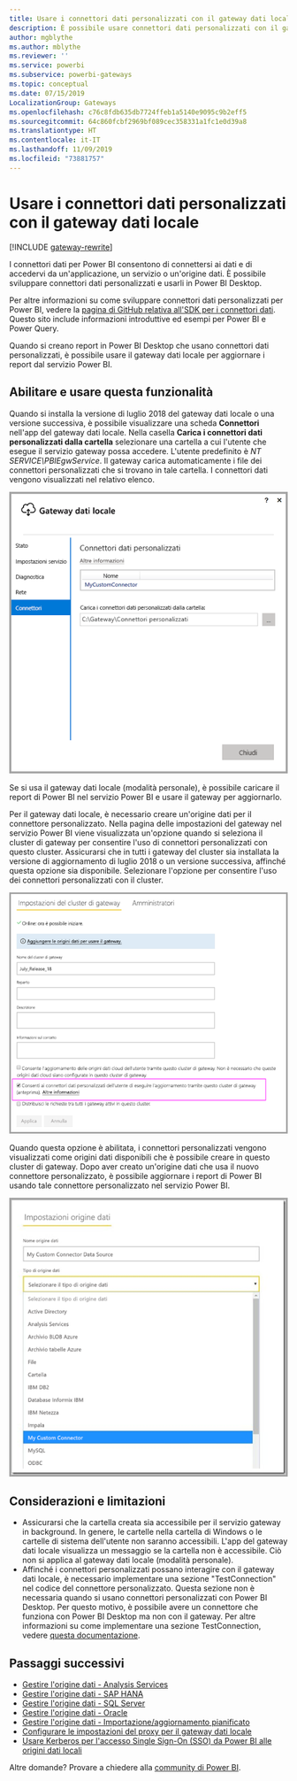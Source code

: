 ```yaml
---
title: Usare i connettori dati personalizzati con il gateway dati locale
description: È possibile usare connettori dati personalizzati con il gateway dati locale.
author: mgblythe
ms.author: mblythe
ms.reviewer: ''
ms.service: powerbi
ms.subservice: powerbi-gateways
ms.topic: conceptual
ms.date: 07/15/2019
LocalizationGroup: Gateways
ms.openlocfilehash: c76c8fdb635db7724ffeb1a5140e9095c9b2eff5
ms.sourcegitcommit: 64c860fcbf2969bf089cec358331a1fc1e0d39a8
ms.translationtype: HT
ms.contentlocale: it-IT
ms.lasthandoff: 11/09/2019
ms.locfileid: "73881757"
---
```

# <a name="use-custom-data-connectors-with-the-on-premises-data-gateway"></a>Usare i connettori dati personalizzati con il gateway dati locale

[!INCLUDE [gateway-rewrite](includes/gateway-rewrite.md)]

I connettori dati per Power BI consentono di connettersi ai dati e di accedervi da un'applicazione, un servizio o un'origine dati. È possibile sviluppare connettori dati personalizzati e usarli in Power BI Desktop.

Per altre informazioni su come sviluppare connettori dati personalizzati per Power BI, vedere la [pagina di GitHub relativa all'SDK per i connettori dati](https://aka.ms/dataconnectors). Questo sito include informazioni introduttive ed esempi per Power BI e Power Query.

Quando si creano report in Power BI Desktop che usano connettori dati personalizzati, è possibile usare il gateway dati locale per aggiornare i report dal servizio Power BI.

## <a name="enable-and-use-this-capability"></a>Abilitare e usare questa funzionalità

Quando si installa la versione di luglio 2018 del gateway dati locale o una versione successiva, è possibile visualizzare una scheda **Connettori** nell'app del gateway dati locale. Nella casella **Carica i connettori dati personalizzati dalla cartella** selezionare una cartella a cui l'utente che esegue il servizio gateway possa accedere. L'utente predefinito è *NT SERVICE\PBIEgwService*. Il gateway carica automaticamente i file dei connettori personalizzati che si trovano in tale cartella. I connettori dati vengono visualizzati nel relativo elenco.

![Connettori dati personalizzati](media/service-gateway-custom-connectors/gateway-onprem-customconnector1.png)

Se si usa il gateway dati locale (modalità personale), è possibile caricare il report di Power BI nel servizio Power BI e usare il gateway per aggiornarlo.

Per il gateway dati locale, è necessario creare un'origine dati per il connettore personalizzato. Nella pagina delle impostazioni del gateway nel servizio Power BI viene visualizzata un'opzione quando si seleziona il cluster di gateway per consentire l'uso di connettori personalizzati con questo cluster. Assicurarsi che in tutti i gateway del cluster sia installata la versione di aggiornamento di luglio 2018 o un versione successiva, affinché questa opzione sia disponibile. Selezionare l'opzione per consentire l'uso dei connettori personalizzati con il cluster.

![Pagina Impostazioni del cluster di gateway](media/service-gateway-custom-connectors/gateway-onprem-customconnector2.png)

Quando questa opzione è abilitata, i connettori personalizzati vengono visualizzati come origini dati disponibili che è possibile creare in questo cluster di gateway. Dopo aver creato un'origine dati che usa il nuovo connettore personalizzato, è possibile aggiornare i report di Power BI usando tale connettore personalizzato nel servizio Power BI.

![Pagina Impostazioni origine dati](media/service-gateway-custom-connectors/gateway-onprem-customconnector3.png)

## <a name="considerations-and-limitations"></a>Considerazioni e limitazioni

* Assicurarsi che la cartella creata sia accessibile per il servizio gateway in background. In genere, le cartelle nella cartella di Windows o le cartelle di sistema dell'utente non saranno accessibili. L'app del gateway dati locale visualizza un messaggio se la cartella non è accessibile. Ciò non si applica al gateway dati locale (modalità personale).
* Affinché i connettori personalizzati possano interagire con il gateway dati locale, è necessario implementare una sezione "TestConnection" nel codice del connettore personalizzato. Questa sezione non è necessaria quando si usano connettori personalizzati con Power BI Desktop. Per questo motivo, è possibile avere un connettore che funziona con Power BI Desktop ma non con il gateway. Per altre informazioni su come implementare una sezione TestConnection, vedere [questa documentazione](https://github.com/Microsoft/DataConnectors/blob/master/docs/m-extensions.md#implementing-testconnection-for-gateway-support).

## <a name="next-steps"></a>Passaggi successivi

* [Gestire l'origine dati - Analysis Services](service-gateway-enterprise-manage-ssas.md)  
* [Gestire l'origine dati - SAP HANA](service-gateway-enterprise-manage-sap.md)  
* [Gestire l'origine dati - SQL Server](service-gateway-enterprise-manage-sql.md)  
* [Gestire l'origine dati - Oracle](service-gateway-onprem-manage-oracle.md)  
* [Gestire l'origine dati - Importazione/aggiornamento pianificato](service-gateway-enterprise-manage-scheduled-refresh.md)
* [Configurare le impostazioni del proxy per il gateway dati locale](/data-integration/gateway/service-gateway-proxy)
* [Usare Kerberos per l'accesso Single Sign-On (SSO) da Power BI alle origini dati locali](service-gateway-sso-kerberos.md)  

Altre domande? Provare a chiedere alla [community di Power BI](https://community.powerbi.com/).
